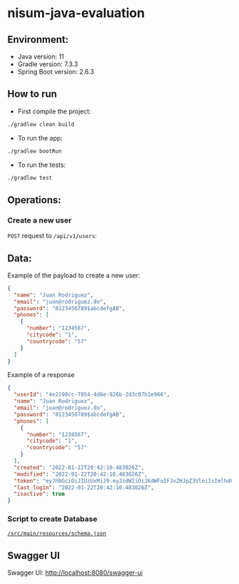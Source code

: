 # nisum-java-evaluation

## Environment:
- Java version: 11
- Gradle version: 7.3.3
- Spring Boot version: 2.6.3

## How to run
- First compile the project:
```bash
./gradlew clean build
```
- To run the app:
```bash
./gradlew bootRun
```
- To run the tests:
```bash
./gradlew test
```


## Operations:

### Create a new user

`POST` request to `/api/v1/users`:

## Data:

Example of the payload to create a new user:
```json
{
  "name": "Juan Rodriguez",
  "email": "juan@rodriguez.do",
  "password": "0123456789$abcdefgAB",
  "phones": [
    {
      "number": "1234567",
      "citycode": "1",
      "countrycode": "57"
    }
  ]
}
```
Example of a response

```json
{
  "userId": "4e2198cc-7854-4d6e-926b-2d3c07b1e966",
  "name": "Juan Rodriguez",
  "email": "juan@rodriguez.do",
  "password": "0123456789$abcdefgAB",
  "phones": [
    {
      "number": "1234567",
      "citycode": "1",
      "countrycode": "57"
    }
  ],
  "created": "2022-01-22T20:42:10.483026Z",
  "modified": "2022-01-22T20:42:10.483026Z",
  "token": "eyJhbGciOiJIUzUxMiJ9.eyJzdWIiOiJKdWFuIFJvZHJpZ3VleiIsImlhdCI6MTY0Mjg4NDEzMCwiZXhwIjoxNjQyOTcwNTMwfQ.ELZHmPcdnt...",
  "last_login": "2022-01-22T20:42:10.483026Z",
  "isactive": true
}
```
### Script to create Database

[`/src/main/resources/schema.json`](https://github.com/fespinosa-dev/nisum-java-evaluation/blob/main/src/main/resources/schema.sql)

## Swagger UI

Swagger UI: [http://localhost:8080/swagger-ui](http://localhost:8080/swagger-ui/index.html)

